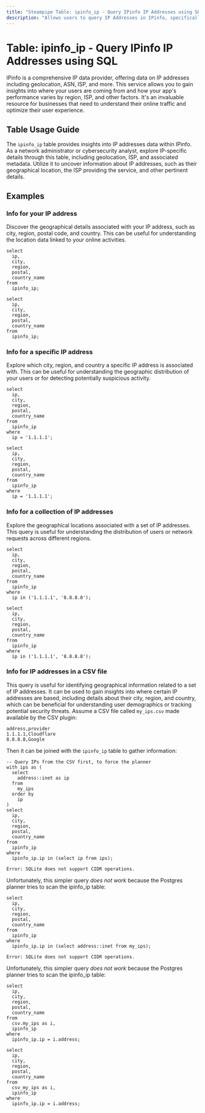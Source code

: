 ```yaml
---
title: "Steampipe Table: ipinfo_ip - Query IPinfo IP Addresses using SQL"
description: "Allows users to query IP Addresses in IPinfo, specifically providing insights into the geolocation, ISP, and other related information of an IP address."
---
```


# Table: ipinfo_ip - Query IPinfo IP Addresses using SQL

IPinfo is a comprehensive IP data provider, offering data on IP addresses including geolocation, ASN, ISP, and more. This service allows you to gain insights into where your users are coming from and how your app's performance varies by region, ISP, and other factors. It's an invaluable resource for businesses that need to understand their online traffic and optimize their user experience.

## Table Usage Guide

The `ipinfo_ip` table provides insights into IP addresses data within IPinfo. As a network administrator or cybersecurity analyst, explore IP-specific details through this table, including geolocation, ISP, and associated metadata. Utilize it to uncover information about IP addresses, such as their geographical location, the ISP providing the service, and other pertinent details.

## Examples

### Info for your IP address
Discover the geographical details associated with your IP address, such as city, region, postal code, and country. This can be useful for understanding the location data linked to your online activities.

```sql+postgres
select
  ip,
  city,
  region,
  postal,
  country_name
from
  ipinfo_ip;
```

```sql+sqlite
select
  ip,
  city,
  region,
  postal,
  country_name
from
  ipinfo_ip;
```

### Info for a specific IP address
Explore which city, region, and country a specific IP address is associated with. This can be useful for understanding the geographic distribution of your users or for detecting potentially suspicious activity.

```sql+postgres
select
  ip,
  city,
  region,
  postal,
  country_name
from
  ipinfo_ip
where
  ip = '1.1.1.1';
```

```sql+sqlite
select
  ip,
  city,
  region,
  postal,
  country_name
from
  ipinfo_ip
where
  ip = '1.1.1.1';
```

### Info for a collection of IP addresses
Explore the geographical locations associated with a set of IP addresses. This query is useful for understanding the distribution of users or network requests across different regions.

```sql+postgres
select
  ip,
  city,
  region,
  postal,
  country_name
from
  ipinfo_ip
where
  ip in ('1.1.1.1', '8.8.8.8');
```

```sql+sqlite
select
  ip,
  city,
  region,
  postal,
  country_name
from
  ipinfo_ip
where
  ip in ('1.1.1.1', '8.8.8.8');
```

### Info for IP addresses in a CSV file
This query is useful for identifying geographical information related to a set of IP addresses. It can be used to gain insights into where certain IP addresses are based, including details about their city, region, and country, which can be beneficial for understanding user demographics or tracking potential security threats.
Assume a CSV file called `my_ips.csv` made available by the CSV plugin:
```
address,provider
1.1.1.1,Cloudflare
8.8.8.8,Google
```

Then it can be joined with the `ipinfo_ip` table to gather information:


```sql+postgres
-- Query IPs from the CSV first, to force the planner
with ips as (
  select
    address::inet as ip
  from
    my_ips
  order by
    ip
)
select
  ip,
  city,
  region,
  postal,
  country_name
from
  ipinfo_ip
where
  ipinfo_ip.ip in (select ip from ips);
```

```sql+sqlite
Error: SQLite does not support CIDR operations.
```

Unfortunately, this simpler query _does not work_ because the Postgres planner
tries to scan the ipinfo_ip table:
```sql+postgres
select
  ip,
  city,
  region,
  postal,
  country_name
from
  ipinfo_ip
where
  ipinfo_ip.ip in (select address::inet from my_ips);
```

```sql+sqlite
Error: SQLite does not support CIDR operations.
```

Unfortunately, this simpler query _does not work_ because the Postgres planner
tries to scan the ipinfo_ip table:
```sql+postgres
select
  ip,
  city,
  region,
  postal,
  country_name
from
  csv.my_ips as i,
  ipinfo_ip
where
  ipinfo_ip.ip = i.address;
```

```sql+sqlite
select
  ip,
  city,
  region,
  postal,
  country_name
from
  csv_my_ips as i,
  ipinfo_ip
where
  ipinfo_ip.ip = i.address;
```